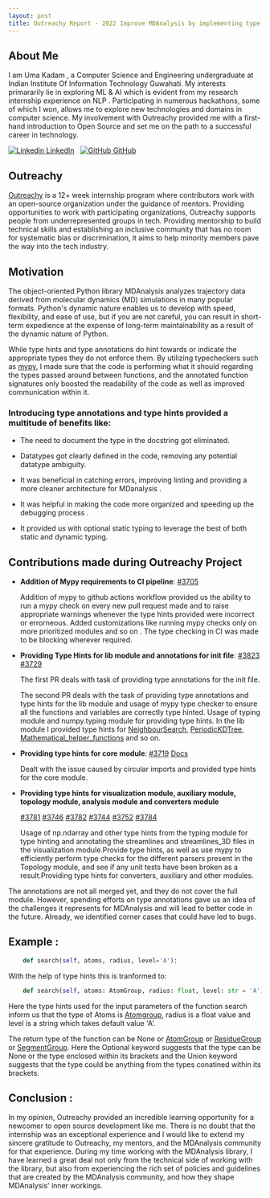 ```yaml
---
layout: post
title: Outreachy Report - 2022 Improve MDAnalysis by implementing type hinting
---
```

## About Me
I am Uma Kadam , a Computer Science and Engineering undergraduate at Indian Institute Of Information Technology Guwahati. My interests primararily lie in exploring ML & AI which is evident from my research internship experience on NLP . Participating in numerous hackathons, some of which I won, allows me to explore new technologies and domains in computer science. My involvement with Outreachy provided me with a first-hand introduction to Open Source and set me on the path to a successful career in technology.

[![Linkedin](https://i.stack.imgur.com/gVE0j.png) LinkedIn](https://in.linkedin.com/in/uma-kadam-7885341b0)
&nbsp;
[![GitHub](https://i.stack.imgur.com/tskMh.png) GitHub](https://github.com/umak1106)


## Outreachy

[Outreachy](https://www.outreachy.org/) is a 12+ week internship program where contributors work with an open-source organization under the guidance of mentors. Providing opportunities to work with participating organizations, Outreachy supports people from underrepresented groups in tech. Providing mentorship to build technical skills and establishing an inclusive community that has no room for systematic bias or discrimination, it aims to help minority members pave the way into the tech industry.

## Motivation 

The object-oriented Python library MDAnalysis analyzes trajectory data derived from molecular dynamics (MD) simulations in many popular formats.
Python's dynamic nature enables us to develop with speed, flexibility, and ease of use, but if you are not careful, you can result in short-term expedience at the expense of long-term maintainability as a result of the dynamic nature of Python.

While type hints and type annotations do hint towards or indicate the appropriate types they do not enforce them. By utilizing typecheckers such as [mypy](http://mypy-lang.org/), I made sure that the code is performing what it should regarding the types passed around between functions, and the annotated function signatures only boosted the readability of the code as well as improved communication within it.

### Introducing type annotations and type hints provided a multitude of benefits like:

* The need to document the type in the docstring got eliminated.

* Datatypes got clearly defined in the code, removing any potential datatype ambiguity.

* It was beneficial in catching errors, improving linting and providing a more cleaner architecture for MDanalysis .

* It was helpful in making the code more organized and speeding up the debugging process .

* It provided us with optional static typing to leverage the best of both static and dynamic typing.

## Contributions made during Outreachy Project


* **Addition of Mypy requirements to CI pipeline**: [#3705](https://github.com/MDAnalysis/mdanalysis/pull/3705/files)

    Addition of mypy to github actions workflow provided us the ability to run a mypy check on every new pull request made and to raise appropriate warnings whenever the type hints provided were incorrect or errorneous. Added customizations like running mypy checks only on more prioritized modules and so on . The type checking in CI was made to be blocking wherever required.
    
* **Providing Type Hints for lib module and annotations for init file**: [#3823](https://github.com/MDAnalysis/mdanalysis/pull/3823/files) [#3729](https://github.com/MDAnalysis/mdanalysis/pull/3729/files) 
    
    The first PR deals with task of providing type annotations for the init file.
    
    The second PR deals with the task of providing type annotations and type hints for the lib module and usage of mypy type checker to ensure all the functions and variables are correctly type hinted. Usage of typing module and numpy.typing module for providing type hints.
    In the lib module I provided type hints for [NeighbourSearch](https://docs.mdanalysis.org/2.0.0/documentation_pages/lib/NeighborSearch.html), [PeriodicKDTree](https://docs.mdanalysis.org/2.0.0/documentation_pages/lib/pkdtree.html), [Mathematical_helper_functions](https://docs.mdanalysis.org/2.0.0/documentation_pages/lib/mdamath.html) and so on.
    
* **Providing type hints for core module**: [#3719](https://github.com/MDAnalysis/mdanalysis/pull/3719/files) [Docs](https://docs.mdanalysis.org/stable/documentation_pages/core_modules.html)
    
    Dealt with the issue caused by circular imports and provided type hints for the core module.
    
* **Providing type hints for visualization module, auxiliary module, topology module, analysis module and converters module**

    [#3781](https://github.com/MDAnalysis/mdanalysis/pull/3781)  [#3746](https://github.com/MDAnalysis/mdanalysis/pull/3746) [#3782](https://github.com/MDAnalysis/mdanalysis/pull/3782) [#3744](https://github.com/MDAnalysis/mdanalysis/pull/3774/files) [#3752](https://github.com/MDAnalysis/mdanalysis/pull/3752) [#3784](https://github.com/MDAnalysis/mdanalysis/pull/3784)
    
    Usage of np.ndarray and other type hints from the typing module for type hinting and annotating the streamlines and streamlines_3D files in the visualization module.Provide type hints, as well as use mypy to efficiently perform type checks for the different parsers present in the Topology module, and see if any unit tests have been broken as a result.Providing type hints for converters, auxiliary and other modules.


The annotations are not all merged yet, and they do not cover the full module. However, spending efforts on type annotations gave us an idea of the challenges it represents for MDAnalysis and will lead to better code in the future. Already, we identified corner cases that could have led to bugs.

## Example :

```python
    def search(self, atoms, radius, level='A'):
```

With the help of type hints this is tranformed to:

```python
    def search(self, atoms: AtomGroup, radius: float, level: str = 'A') -> Optional[Union[AtomGroup, ResidueGroup, SegmentGroup]]:
```
Here the type hints used for the input parameters of the function search inform us that  the type of Atoms is [Atomgroup](https://userguide.mdanalysis.org/1.1.1/atomgroup.html), radius is a float value and level is a string which takes default value 'A'.

The return type of the function can be None or  [AtomGroup](https://userguide.mdanalysis.org/1.1.1/atomgroup.html) or [ResidueGroup](https://docs.mdanalysis.org/1.1.1/documentation_pages/core/groups.html#MDAnalysis.core.groups.ResidueGroup) or [SegmentGroup](https://docs.mdanalysis.org/2.3.0/documentation_pages/core/groups.html#MDAnalysis.core.groups.SegmentGroup).
Here the Optional keyword suggests that the type can be None or the type enclosed within its brackets and the Union keyword suggests that the type could be anything from the types conatined within its brackets.


    
## Conclusion :
In my opinion, Outreachy provided an incredible learning opportunity for a newcomer to open source development like me. There is no doubt that the internship was an exceptional experience and I would like to extend my sincere gratitude to Outreachy, my mentors, and the MDAnalysis community for that experience. During my time working with the MDAnalysis library, I have learned a great deal not only from the technical side of working with the library, but also from experiencing the rich set of policies and guidelines that are created by the MDAnalysis community, and how they shape MDAnalysis' inner workings.
    
